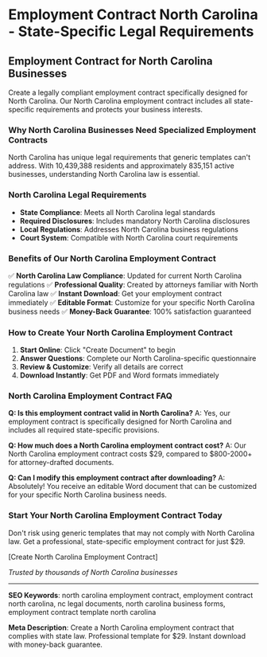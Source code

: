 # Employment Contract North Carolina - State-Specific Legal Requirements

## Employment Contract for North Carolina Businesses

Create a legally compliant employment contract specifically designed for North Carolina. Our North Carolina employment contract includes all state-specific requirements and protects your business interests.

### Why North Carolina Businesses Need Specialized Employment Contracts

North Carolina has unique legal requirements that generic templates can't address. With 10,439,388 residents and approximately 835,151 active businesses, understanding North Carolina law is essential.

### North Carolina Legal Requirements

- **State Compliance**: Meets all North Carolina legal standards
- **Required Disclosures**: Includes mandatory North Carolina disclosures
- **Local Regulations**: Addresses North Carolina business regulations
- **Court System**: Compatible with North Carolina court requirements

### Benefits of Our North Carolina Employment Contract

✅ **North Carolina Law Compliance**: Updated for current North Carolina regulations
✅ **Professional Quality**: Created by attorneys familiar with North Carolina law
✅ **Instant Download**: Get your employment contract immediately
✅ **Editable Format**: Customize for your specific North Carolina business needs
✅ **Money-Back Guarantee**: 100% satisfaction guaranteed

### How to Create Your North Carolina Employment Contract

1. **Start Online**: Click "Create Document" to begin
2. **Answer Questions**: Complete our North Carolina-specific questionnaire
3. **Review & Customize**: Verify all details are correct
4. **Download Instantly**: Get PDF and Word formats immediately

### North Carolina Employment Contract FAQ

**Q: Is this employment contract valid in North Carolina?**
A: Yes, our employment contract is specifically designed for North Carolina and includes all required state-specific provisions.

**Q: How much does a North Carolina employment contract cost?**
A: Our North Carolina employment contract costs $29, compared to $800-2000+ for attorney-drafted documents.

**Q: Can I modify this employment contract after downloading?**
A: Absolutely! You receive an editable Word document that can be customized for your specific North Carolina business needs.

### Start Your North Carolina Employment Contract Today

Don't risk using generic templates that may not comply with North Carolina law. Get a professional, state-specific employment contract for just $29.

[Create North Carolina Employment Contract]

*Trusted by thousands of North Carolina businesses*

---

**SEO Keywords**: north carolina employment contract, employment contract north carolina, nc legal documents, north carolina business forms, employment contract template north carolina

**Meta Description**: Create a North Carolina employment contract that complies with state law. Professional template for $29. Instant download with money-back guarantee.
